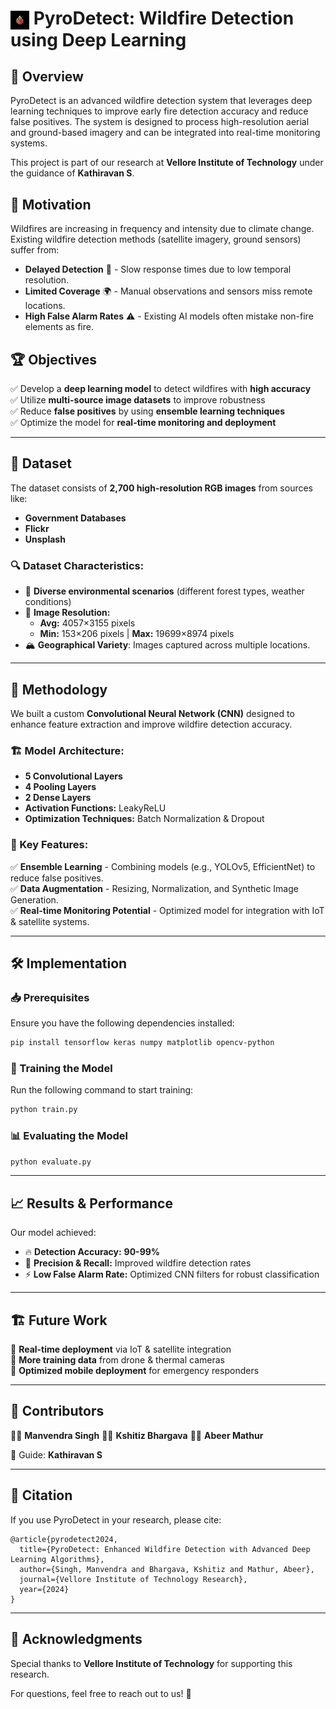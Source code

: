 # <img src="https://github.com/manvendrasingh09/PyroDetect/blob/main/Resources/PyroDetect.jpeg" alt="PyroDetect Logo" width="30" style="vertical-align: middle;"/> PyroDetect: Wildfire Detection using Deep Learning


## 📌 Overview

PyroDetect is an advanced wildfire detection system that leverages deep learning techniques to improve early fire detection accuracy and reduce false positives. The system is designed to process high-resolution aerial and ground-based imagery and can be integrated into real-time monitoring systems.

This project is part of our research at **Vellore Institute of Technology** under the guidance of **Kathiravan S**.

## 🚀 Motivation

Wildfires are increasing in frequency and intensity due to climate change. Existing wildfire detection methods (satellite imagery, ground sensors) suffer from:

- **Delayed Detection** 🚨 - Slow response times due to low temporal resolution.
- **Limited Coverage** 🌍 - Manual observations and sensors miss remote locations.
- **High False Alarm Rates** ⚠️ - Existing AI models often mistake non-fire elements as fire.

## 🏆 Objectives

✅ Develop a **deep learning model** to detect wildfires with **high accuracy**\
✅ Utilize **multi-source image datasets** to improve robustness\
✅ Reduce **false positives** by using **ensemble learning techniques**\
✅ Optimize the model for **real-time monitoring and deployment**

---

## 📂 Dataset

The dataset consists of **2,700 high-resolution RGB images** from sources like:

- **Government Databases**
- **Flickr**
- **Unsplash**

### 🔍 Dataset Characteristics:

- 🌲 **Diverse environmental scenarios** (different forest types, weather conditions)
- 📏 **Image Resolution:**
  - **Avg:** 4057×3155 pixels
  - **Min:** 153×206 pixels | **Max:** 19699×8974 pixels
- 🏔️ **Geographical Variety**: Images captured across multiple locations.

---

## 🔬 Methodology

We built a custom **Convolutional Neural Network (CNN)** designed to enhance feature extraction and improve wildfire detection accuracy.

### 🏗️ Model Architecture:

- **5 Convolutional Layers**
- **4 Pooling Layers**
- **2 Dense Layers**
- **Activation Functions:** LeakyReLU
- **Optimization Techniques:** Batch Normalization & Dropout

### 🔑 Key Features:

✅ **Ensemble Learning** - Combining models (e.g., YOLOv5, EfficientNet) to reduce false positives.\
✅ **Data Augmentation** - Resizing, Normalization, and Synthetic Image Generation.\
✅ **Real-time Monitoring Potential** - Optimized model for integration with IoT & satellite systems.

---

## 🛠️ Implementation

### 📥 Prerequisites

Ensure you have the following dependencies installed:

```bash
pip install tensorflow keras numpy matplotlib opencv-python
```

### 🚀 Training the Model

Run the following command to start training:

```bash
python train.py
```

### 📊 Evaluating the Model

```bash
python evaluate.py
```

---

## 📈 Results & Performance

Our model achieved:

- 🔥 **Detection Accuracy:** **90-99%**
- 🎯 **Precision & Recall:** Improved wildfire detection rates
- ⚡ **Low False Alarm Rate:** Optimized CNN filters for robust classification

---

## 🏗️ Future Work

🔹 **Real-time deployment** via IoT & satellite integration\
🔹 **More training data** from drone & thermal cameras\
🔹 **Optimized mobile deployment** for emergency responders

---

## 📜 Contributors

👨‍💻 **Manvendra Singh**
👨‍💻 **Kshitiz Bhargava**
👨‍💻 **Abeer Mathur**

📘 Guide: **Kathiravan S**

---

## 📜 Citation

If you use PyroDetect in your research, please cite:

```
@article{pyrodetect2024,
  title={PyroDetect: Enhanced Wildfire Detection with Advanced Deep Learning Algorithms},
  author={Singh, Manvendra and Bhargava, Kshitiz and Mathur, Abeer},
  journal={Vellore Institute of Technology Research},
  year={2024}
}
```

---

## 🤝 Acknowledgments

Special thanks to **Vellore Institute of Technology** for supporting this research.

For questions, feel free to reach out to us! 🚀


